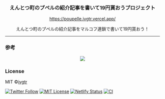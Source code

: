 <div align="center">
  <h3 align="center">えんとつ町のプペルの紹介記事を書いて19円貰おうプロジェクト</h3>
  <p align="center">
    <a href="https://poupelle.ivgtr.vercel.app/">https://poupelle.ivgtr.vercel.app/</a>
  </p>
  <p align="center">えんとつ町のプペルの紹介記事をマルコフ連鎖で書いて19円貰おう！</p>
</div>

--- 

### 参考
<div align="center">
  <a href="https://web.archive.org/web/20210130080548/https://crowdworks.jp/public/jobs/6079013">
    <img src="https://user-images.githubusercontent.com/43836584/108028877-dad4ec00-706f-11eb-88ac-69702160144f.png">
  </a>
</div>



### License
MIT ©[ivgtr](https://github.com/ivgtr)  

[![Twitter Follow](https://img.shields.io/twitter/follow/mawaru_hana?style=social)](https://twitter.com/mawaru_hana) [![MIT License](http://img.shields.io/badge/license-MIT-blue.svg?style=flat)](LICENSE) [![Netlify Status](https://api.netlify.com/api/v1/badges/528913b2-82a9-4d80-89a5-0005a7da157b/deploy-status)](https://github.com/ivgtr/twcl-web) [![CI](https://github.com/ivgtr/twcl-middleware/workflows/CI/badge.svg)](https://github.com/ivgtr/twcl-middleware)